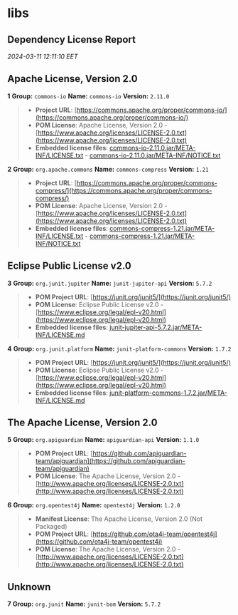 
# libs
## Dependency License Report
_2024-03-11 12:11:10 EET_
## Apache License, Version 2.0

**1** **Group:** `commons-io` **Name:** `commons-io` **Version:** `2.11.0` 
> - **Project URL**: [https://commons.apache.org/proper/commons-io/](https://commons.apache.org/proper/commons-io/)
> - **POM License**: Apache License, Version 2.0 - [https://www.apache.org/licenses/LICENSE-2.0.txt](https://www.apache.org/licenses/LICENSE-2.0.txt)
> - **Embedded license files**: [commons-io-2.11.0.jar/META-INF/LICENSE.txt](commons-io-2.11.0.jar/META-INF/LICENSE.txt) 
    - [commons-io-2.11.0.jar/META-INF/NOTICE.txt](commons-io-2.11.0.jar/META-INF/NOTICE.txt)

**2** **Group:** `org.apache.commons` **Name:** `commons-compress` **Version:** `1.21` 
> - **Project URL**: [https://commons.apache.org/proper/commons-compress/](https://commons.apache.org/proper/commons-compress/)
> - **POM License**: Apache License, Version 2.0 - [https://www.apache.org/licenses/LICENSE-2.0.txt](https://www.apache.org/licenses/LICENSE-2.0.txt)
> - **Embedded license files**: [commons-compress-1.21.jar/META-INF/LICENSE.txt](commons-compress-1.21.jar/META-INF/LICENSE.txt) 
    - [commons-compress-1.21.jar/META-INF/NOTICE.txt](commons-compress-1.21.jar/META-INF/NOTICE.txt)

## Eclipse Public License v2.0

**3** **Group:** `org.junit.jupiter` **Name:** `junit-jupiter-api` **Version:** `5.7.2` 
> - **POM Project URL**: [https://junit.org/junit5/](https://junit.org/junit5/)
> - **POM License**: Eclipse Public License v2.0 - [https://www.eclipse.org/legal/epl-v20.html](https://www.eclipse.org/legal/epl-v20.html)
> - **Embedded license files**: [junit-jupiter-api-5.7.2.jar/META-INF/LICENSE.md](junit-jupiter-api-5.7.2.jar/META-INF/LICENSE.md)

**4** **Group:** `org.junit.platform` **Name:** `junit-platform-commons` **Version:** `1.7.2` 
> - **POM Project URL**: [https://junit.org/junit5/](https://junit.org/junit5/)
> - **POM License**: Eclipse Public License v2.0 - [https://www.eclipse.org/legal/epl-v20.html](https://www.eclipse.org/legal/epl-v20.html)
> - **Embedded license files**: [junit-platform-commons-1.7.2.jar/META-INF/LICENSE.md](junit-platform-commons-1.7.2.jar/META-INF/LICENSE.md)

## The Apache License, Version 2.0

**5** **Group:** `org.apiguardian` **Name:** `apiguardian-api` **Version:** `1.1.0` 
> - **POM Project URL**: [https://github.com/apiguardian-team/apiguardian](https://github.com/apiguardian-team/apiguardian)
> - **POM License**: The Apache License, Version 2.0 - [http://www.apache.org/licenses/LICENSE-2.0.txt](http://www.apache.org/licenses/LICENSE-2.0.txt)

**6** **Group:** `org.opentest4j` **Name:** `opentest4j` **Version:** `1.2.0` 
> - **Manifest License**: The Apache License, Version 2.0 (Not Packaged)
> - **POM Project URL**: [https://github.com/ota4j-team/opentest4j](https://github.com/ota4j-team/opentest4j)
> - **POM License**: The Apache License, Version 2.0 - [http://www.apache.org/licenses/LICENSE-2.0.txt](http://www.apache.org/licenses/LICENSE-2.0.txt)

## Unknown

**7** **Group:** `org.junit` **Name:** `junit-bom` **Version:** `5.7.2` 


